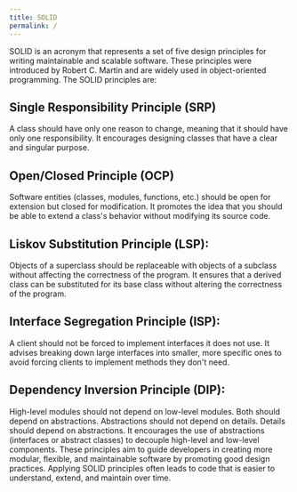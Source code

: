 ```yaml
---
title: SOLID
permalink: /
---
```


SOLID is an acronym that represents a set of five design principles for writing maintainable and scalable software. These principles were introduced by Robert C. Martin and are widely used in object-oriented programming. The SOLID principles are:

## Single Responsibility Principle (SRP)

A class should have only one reason to change, meaning that it should have only one responsibility.
It encourages designing classes that have a clear and singular purpose.

## Open/Closed Principle (OCP)

Software entities (classes, modules, functions, etc.) should be open for extension but closed for modification.
It promotes the idea that you should be able to extend a class's behavior without modifying its source code.

## Liskov Substitution Principle (LSP):

Objects of a superclass should be replaceable with objects of a subclass without affecting the correctness of the program.
It ensures that a derived class can be substituted for its base class without altering the correctness of the program.

## Interface Segregation Principle (ISP):

A client should not be forced to implement interfaces it does not use.
It advises breaking down large interfaces into smaller, more specific ones to avoid forcing clients to implement methods they don't need.

## Dependency Inversion Principle (DIP):

High-level modules should not depend on low-level modules. Both should depend on abstractions.
Abstractions should not depend on details. Details should depend on abstractions.
It encourages the use of abstractions (interfaces or abstract classes) to decouple high-level and low-level components.
These principles aim to guide developers in creating more modular, flexible, and maintainable software by promoting good design practices. Applying SOLID principles often leads to code that is easier to understand, extend, and maintain over time.


